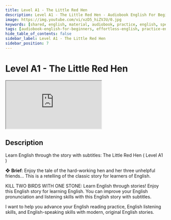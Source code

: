 ```yaml
---
title: Level A1 - The Little Red Hen
description: Level A1 - The Little Red Hen - Audiobook English For Beginners
image: https://img.youtube.com/vi/xzD5_hiZVJU/0.jpg
keywords: [shared, english, material, audiobook, practice, english, speaking]
tags: [audiobook-english-for-beginners, effortless-english, practice-english-speaking]
hide_table_of_contents: false
sidebar_label: Level A1 - The Little Red Hen
sidebar_position: 7
---
```


# Level A1 - The Little Red Hen

<div class="video-container">
<iframe src="https://www.youtube.com/embed/xzD5_hiZVJU?controls=0" title="YouTube video player"></iframe>
<a href="https://www.youtube.com/watch?v=xzD5_hiZVJU" target="_blank"></a>
</div>

## Description

Learn English through the story with subtitles: The Little Red Hen ( Level A1 )

❖ **Brief**:
Enjoy the tale of the hard-working hen and her three unhelpful friends... This is a retelling of the classic story for learners of English.

KILL TWO BIRDS WITH ONE STONE: Learn English through stories! Enjoy this English story for learning English. You can improve your English pronunciation and listening skills with this English story with subtitles.

I want to help you advance your English reading practice, English listening skills, and English-speaking skills with modern, original English stories.